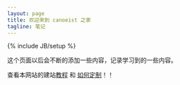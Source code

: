 ```yaml
---
layout: page
title: 欢迎来到 canoeist 之家
tagline: 笔记
---
```

{% include JB/setup %}

<div class="hero-unit center">
  <p style="text-indent: 0em;">这个页面以后会不断的添加一些内容，记录学习到的一些内容。</p>
</div>

查看本网站的建站[教程](/tutorial/build-this-site-on-github) 和 [如何定制](/tutorial/modify-site-for-youself)！！
